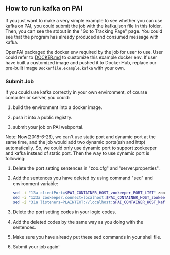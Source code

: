 ## How to run kafka on PAI

If you just want to make a very simple example to see whether you can use kafka on PAI, you could submit the job with the kafka.json file in this folder. Then, you can see the stdout in the "Go to Tracking Page" page. You could see that the program has already produced and consumed message with kafka. 

OpenPAI packaged the docker env required by the job for user to use. User could refer to [DOCKER.md](./DOCKER.md) to customize this example docker env. If user have built a customized image and pushed it to Docker Hub, replace our pre-built image `Dockerfile.example.kafka` with your own. 


### Submit Job
If you could use kafka correctly in your own environment, of course computer or server, you could:

1. build the environment into a docker image.

2. push it into a public registry.

3. submit your job on PAI webportal.

Note:
    Now(2018-6-26), we can't use static port and dynamic port at the same time, and the job would add two dynamic ports(ssh and http) automatically. So, we could only use dynamic port to support zookeeper and kafka instead of static port. Then the way to use dynamic port is following:

1. Delete the port setting sentences in "zoo.cfg" and "server.properties".

2. Add the sentences you have deleted by using command "sed" and environment variable:

    ```bash
    sed -i "13a clientPort=$PAI_CONTAINER_HOST_zookeeper_PORT_LIST" zoo.cfg
    sed -i "123a zookeeper.connect=localhost:$PAI_CONTAINER_HOST_zookeeper_PORT_LIST" server.properties
    sed -i "31a listeners=PLAINTEXT://localhost:$PAI_CONTAINER_HOST_kafka_PORT_LIST" server.properties
    ```
    
3. Delete the port setting codes in your logic codes.

4. Add the deleted codes by the same way as you doing with the sentences.

5. Make sure you have already put these sed commands in your shell file.

6. Submit your job again!
